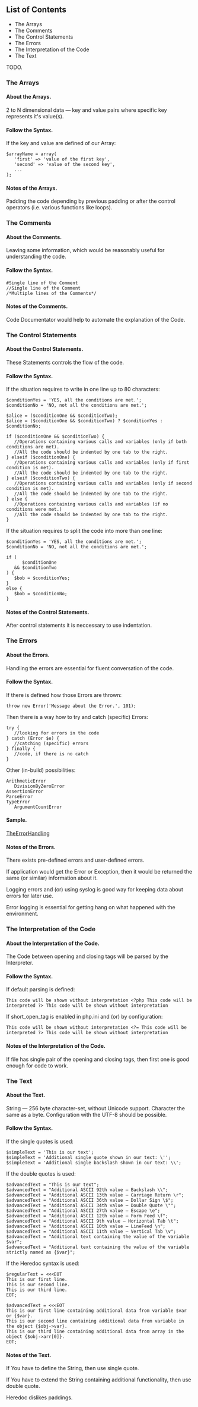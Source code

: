 ## List of Contents
* The Arrays
* The Comments
* The Control Statements
* The Errors
* The Interpretation of the Code
* The Text

TODO.

### The Arrays

#### About the Arrays.
2 to N dimensional data — key and value pairs where specific key represents it's value(s). 

#### Follow the Syntax.
If the key and value are defined of our Array:
```
$arrayName = array(
   'first' => 'value of the first key',
   'second' => 'value of the second key',
   ...
);  
```

#### Notes of the Arrays.
Padding the code depending by previous padding or after the control operators (i.e. various functions like loops).


### The Comments

#### About the Comments.
Leaving some information, which would be reasonably useful for understanding the code.

#### Follow the Syntax.
```
#Single line of the Comment
//Single line of the Comment
/*Multiple lines of the Comments*/
```
#### Notes of the Comments.
Code Documentator would help to automate the explanation of the Code.


### The Control Statements

#### About the Control Statements.
These Statements controls the flow of the code.

#### Follow the Syntax.
If the situation requires to write in one line up to 80 characters:
```
$conditionYes = 'YES, all the conditions are met.';
$conditionNo = 'NO, not all the conditions are met.';

$alice = ($conditionOne && $conditionTwo);
$alice = ($conditionOne && $conditionTwo) ? $conditionYes : $conditionNo;

if ($conditionOne && $conditionTwo) {
   //Operations containing various calls and variables (only if both conditions are met).
   //All the code should be indented by one tab to the right.
} elseif ($conditionOne) {
   //Operations containing various calls and variables (only if first condition is met).
   //All the code should be indented by one tab to the right.
} elseif ($conditionTwo) {
   //Operations containing various calls and variables (only if second condition is met).
   //All the code should be indented by one tab to the right.
} else {
   //Operations containing various calls and variables (if no conditions were met.)
   //All the code should be indented by one tab to the right.
}
```
If the situation requires to split the code into more than one line:
```
$conditionYes = 'YES, all the conditions are met.';
$conditionNo = 'NO, not all the conditions are met.';

if (
      $conditionOne 
   && $conditionTwo
) {
   $bob = $conditionYes;
}
else {
   $bob = $conditionNo;
}

```

#### Notes of the Control Statements.
After control statements it is neccessary to use indentation.


### The Errors

#### About the Errors.
Handling the errors are essential for fluent conversation of the code.

#### Follow the Syntax.
If there is defined how those Errors are thrown:
```
throw new Error('Message about the Error.', 101);
```
Then there is a way how to try and catch (specific) Errors:  
```
try { 
   //looking for errors in the code
} catch (Error $e) {
   //catching (specific) errors
} finally {
   //code, if there is no catch
}
```
Other (in-build) possibilities:
```
ArithmeticError
   DivisionByZeroError
AssertionError
ParseError
TypeError
   ArgumentCountError
```

#### Sample.

[TheErrorHandling](https://github.com/PolVilniusTech/coding.php/tree/main/samples/TheErrorHandling.php)

#### Notes of the Errors.
There exists pre-defined errors and user-defined errors.

If application would get the Error or Exception, then it would be returned the same (or similar) information about it.

Logging errors and (or) using syslog is good way for keeping data about errors for later use.

Error logging is essential for getting hang on what happened with the environment.


### The Interpretation of the Code

#### About the Interpretation of the Code.
The Code between opening and closing tags will be parsed by the Interpreter.

#### Follow the Syntax.
If default parsing is defined:
```
This code will be shown without interpretation <?php This code will be interpreted ?> This code will be shown without interpretation
```
If short_open_tag is enabled in php.ini and (or) by configuration:
```
This code will be shown without interpretation <?= This code will be interpreted ?> This code will be shown without interpretation
```

#### Notes of the Interpretation of the Code.
If file has single pair of the opening and closing tags, then first one is good enough for code to work.


### The Text

#### About the Text.
String — 256 byte character-set, without Unicode support. Character the same as a byte.
Configuration with the UTF-8 should be possible.

#### Follow the Syntax.
If the single quotes is used:
```
$simpleText = 'This is our text';
$simpleText = 'Additional single quote shown in our text: \'';
$simpleText = 'Additional single backslash shown in our text: \\';
```
If the double quotes is used:
```
$advancedText = "This is our text";
$advancedText = "Additional ASCII 92th value — Backslash \\";
$advancedText = "Additional ASCII 13th value — Carriage Return \r";
$advancedText = "Additional ASCII 36th value — Dollar Sign \$";
$advancedText = "Additional ASCII 34th value — Double Quote \"";
$advancedText = "Additional ASCII 27th value — Escape \e";
$advancedText = "Additional ASCII 12th value — Form Feed \f";
$advancedText = "Additional ASCII 9th value — Horizontal Tab \t";
$advancedText = "Additional ASCII 10th value — LineFeed \n";
$advancedText = "Additional ASCII 11th value — Vertical Tab \v";
$advancedText = "Additional text containing the value of the variable $var";
$advancedText = "Additional text containing the value of the variable strictly named as {$var}";
```
If the Heredoc syntax is used:
```
$regularText = <<<EOT
This is our first line.
This is our second line.
This is our third line.
EOT;
```
```
$advancedText = <<<EOT
This is our first line containing additional data from variable $var or {$var}.
This is our second line containing additional data from variable in the object {$obj->var}.
This is our third line containing additional data from array in the object {$obj->arr[0]}.
EOT;
```

#### Notes of the Text.
If You have to define the String, then use single quote.

If You have to extend the String containing additional functionality, then use double quote.

Heredoc dislikes paddings.
  
